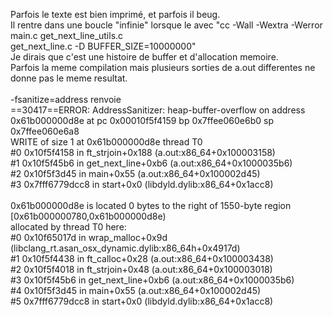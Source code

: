 Parfois le texte est bien imprimé, et parfois il beug.<br>
Il rentre dans une boucle "infinie" lorsque le avec "cc -Wall -Wextra -Werror main.c get_next_line_utils.c<br>
get_next_line.c -D BUFFER_SIZE=10000000"<br>
Je dirais que c'est une histoire de buffer et d'allocation memoire. <br>
Parfois la meme compilation mais plusieurs sorties de a.out differentes ne donne pas le meme resultat.<br>
<br>
 -fsanitize=address renvoie<br>
 ==30417==ERROR: AddressSanitizer: heap-buffer-overflow on address 0x61b000000d8e at pc 0x00010f5f4159 bp 0x7ffee060e6b0 sp 0x7ffee060e6a8<br>
WRITE of size 1 at 0x61b000000d8e thread T0<br>
    #0 0x10f5f4158 in ft_strjoin+0x188 (a.out:x86_64+0x100003158)<br>
    #1 0x10f5f45b6 in get_next_line+0xb6 (a.out:x86_64+0x1000035b6)<br>
    #2 0x10f5f3d45 in main+0x55 (a.out:x86_64+0x100002d45)<br>
    #3 0x7fff6779dcc8 in start+0x0 (libdyld.dylib:x86_64+0x1acc8)<br>
<br>
0x61b000000d8e is located 0 bytes to the right of 1550-byte region [0x61b000000780,0x61b000000d8e)<br>
allocated by thread T0 here:<br>
    #0 0x10f65017d in wrap_malloc+0x9d (libclang_rt.asan_osx_dynamic.dylib:x86_64h+0x4917d)<br>
    #1 0x10f5f4438 in ft_calloc+0x28 (a.out:x86_64+0x100003438)<br>
    #2 0x10f5f4018 in ft_strjoin+0x48 (a.out:x86_64+0x100003018)<br>
    #3 0x10f5f45b6 in get_next_line+0xb6 (a.out:x86_64+0x1000035b6)<br>
    #4 0x10f5f3d45 in main+0x55 (a.out:x86_64+0x100002d45)<br>
    #5 0x7fff6779dcc8 in start+0x0 (libdyld.dylib:x86_64+0x1acc8)<br>
